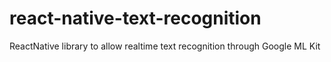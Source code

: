 # react-native-text-recognition
ReactNative library to allow realtime text recognition through Google ML Kit
